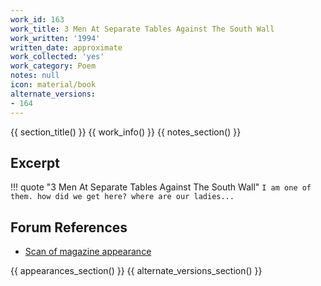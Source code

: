 ```yaml
---
work_id: 163
work_title: 3 Men At Separate Tables Against The South Wall
work_written: '1994'
written_date: approximate
work_collected: 'yes'
work_category: Poem
notes: null
icon: material/book
alternate_versions:
- 164
---
```


{{ section_title() }}
{{ work_info() }}
{{ notes_section() }}
## Excerpt
!!! quote "3 Men At Separate Tables Against The South Wall"
    ```
    I am
    one of them.
    how did we get here?
    where are our ladies...
    ```

## Forum References
- [Scan of magazine appearance](https://bukowskiforum.com/threads/3-men-at-separate-tables-against-the-south-wall-poems-plays-no-1-1994.11301/)

{{ appearances_section() }}
{{ alternate_versions_section() }}